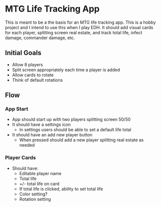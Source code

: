 # MTG Life Tracking App

This is meant to be a the basis for an MTG life tracking app. This is a hobby project and I intend to use this when I play EDH. It should add visual cards for each player, splitting screen real estate, and track total life, infect damage, commander damage, etc.

## Initial Goals

- Allow 8 players
- Split screen appropriately each time a player is added
- Allow cards to rotate
- Think of default rotations

## Flow

### App Start

- App should start up with two players splitting screen 50/50
- It should have a settings icon
  - In settings users should be able to set a default life total
- It should have an add new player button
  - When pressed should add a new player splitting real estate as needed

### Player Cards

- Should have:
  - Editable player name
  - Total life
  - +/- total life on card
  - If total life is clicked, ability to set total life
  - Color setting?
  - Rotation setting
